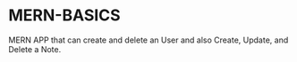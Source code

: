 ﻿# MERN-BASICS
MERN APP that can create and delete an User and also Create, Update, and Delete a Note. 
